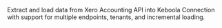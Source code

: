 Extract and load data from Xero Accounting API into Keboola Connection with support for multiple endpoints, tenants, and incremental loading.
